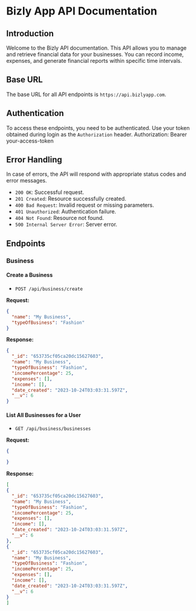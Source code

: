 # Bizly App API Documentation

## Introduction

Welcome to the Bizly API documentation. This API allows you to manage and retrieve financial data for your businesses. You can record income, expenses, and generate financial reports within specific time intervals.

## Base URL

The base URL for all API endpoints is `https://api.bizlyapp.com`.

## Authentication

To access these endpoints, you need to be authenticated. Use your token obtained during login as the `Authorization` header.
Authorization: Bearer your-access-token


## Error Handling

In case of errors, the API will respond with appropriate status codes and error messages.

- `200 OK`: Successful request.
- `201 Created`: Resource successfully created.
- `400 Bad Request`: Invalid request or missing parameters.
- `401 Unauthorized`: Authentication failure.
- `404 Not Found`: Resource not found.
- `500 Internal Server Error`: Server error.


## Endpoints

### Business

#### Create a Business

- `POST /api/business/create`

**Request:**

```json
{
  "name": "My Business",
  "typeOfBusiness": "Fashion"
}
```

**Response:**

```json
{
  "_id": "653735cf05ca20dc15627603",
  "name": "My Business",
  "typeOfBusiness": "Fashion",
  "incomePercentage": 25,
  "expenses": [],
  "income": [],
  "date_created": "2023-10-24T03:03:31.597Z",
  "__v": 6
}
```

#### List All Businesses for a User

- `GET /api/business/businesses`

**Request:**

```json
{

}
```

**Response:**

```json
[
{
  "_id": "653735cf05ca20dc15627603",
  "name": "My Business",
  "typeOfBusiness": "Fashion",
  "incomePercentage": 25,
  "expenses": [],
  "income": [],
  "date_created": "2023-10-24T03:03:31.597Z",
  "__v": 6
},
{
  "_id": "653735cf05ca20dc15627603",
  "name": "My Business",
  "typeOfBusiness": "Fashion",
  "incomePercentage": 25,
  "expenses": [],
  "income": [],
  "date_created": "2023-10-24T03:03:31.597Z",
  "__v": 6
}
]
```